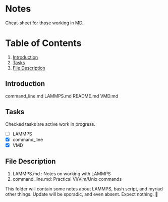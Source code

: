 # Notes
Cheat-sheet for those working in MD. 

# Table of Contents
1. [Introduction](#intro)
2. [Tasks](#tasks)
3. [File Description](#describe)

## Introduction
command_line.md  LAMMPS.md  README.md  VMD.md
## Tasks
Checked tasks are active work in progress.
- [ ] LAMMPS
- [x] command_line
- [x] VMD

## File Description
1. LAMMPS.md : Notes on working with LAMMPS
2. command_line.md: Practical Vi/Vim/Unix commands

This folder will contain some notes about LAMMPS, bash script, and myriad other 
things. Update will be sporadic, and even absent. Expect nothing. :speak_no_evil:
